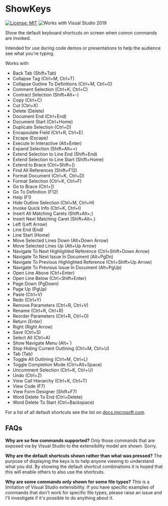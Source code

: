 # ShowKeys

[![License: MIT](https://img.shields.io/badge/License-MIT-green.svg)](LICENSE)
![Works with Visual Studio 2019](https://img.shields.io/static/v1.svg?label=VS&message=2019&color=5F2E96)

Show the default keyboard shortcuts on screen when comon commands are invoked.

Intended for use during code demos or presentations to help the audience see what you're typing.

Works with

- Back Tab (Shift+Tab)
- Collapse Tag (Ctrl+M, Ctrl+T)
- Collapse Outline To Definitions (Ctrl+M, Ctrl+O)
- Comment Selection (Ctrl+K, Ctrl+C)
- Contract Selection (Shift+Alt+-)
- Copy (Ctrl+C)
- Cut (Ctrl+X)
- Delete (Delete)
- Document End (Ctrl+End)
- Document Start (Ctrl+Home)
- Duplicate Selection (Ctrl+D)
- Encapsulate Field (Ctrl+R, Ctrl+E)
- Escape (Escape)
- Execute In Interactive (Alt+Enter)
- Expand Selection (Shift+Alt+=)
- Extend Selection to Line End (Shift+End)
- Extend Selection to Line Start (Shift+Home)
- Extend to Brace (Ctrl+Shift+])
- Find All References (Shift+F12)
- Format Document (Ctrl+K, Ctrl+D)
- Format Selection (Ctrl+K, Ctrl+F)
- Go to Brace (Ctrl+])
- Go To Definition (F12)
- Help (F1)
- Hide Outline Selection (Ctrl+M, Ctrl+H)
- Invoke Quick Info (Ctrl+K, Ctrl+I)
- Insert All Matching Carets (Shift+Alt+;)
- Insert Next Matching Caret (Shift+Alt+.)
- Left (Left Arrow)
- Line End (End)
- Line Start (Home)
- Move Selected Lines Down (Alt+Down Arrow)
- Move Selected Lines Up (Alt+Up Arrow)
- Navigate To Next Highlighted Reference (Ctrl+Shift+Down Arrow)
- Navigate To Next Issue In Document (Alt+PgDn)
- Navigate To Previous Highlighted Reference (Ctrl+Shift+Up Arrow)
- Navigate To Previous Issue In Document (Alt+PgUp)
- Open Line Above (Ctrl+Enter)
- Open Line Below (Ctrl+Shift+Enter)
- Page Down (PgDown)
- Page Up (PgUp)
- Paste (Ctrl+V)
- Redo (Ctrl+Y)
- Remove Parameters (Ctrl+R, Ctrl+V)
- Rename (Ctrl+R, Ctrl+R)
- Reorder Parameters (Ctrl+R, Ctrl+O)
- Return (Enter)
- Right (Right Arrow)
- Save (Ctrl+S)
- Select All (Ctrl+A)
- Show Navigate Menu (Alt+`)
- Stop Hiding Current Outlining (Ctrl+M, Ctrl+U)
- Tab (Tab)
- Toggle All Outlining (Ctrl+M, Ctrl+L)
- Toggle Completion Mode (Ctrl+Alt+Space)
- Uncomment Selection (Ctrl+K, Ctrl+U)
- Undo (Ctrl+Z)
- View Call Hierarchy (Ctrl+K, Ctrl+T)
- View Code (F7)
- View Form Designer (Shift+F7)
- Word Delete To End (Ctrl+Delete)
- Word Delete To Start (Ctrl+Backspace)

For a list of all default shortcuts see the list on [docs.microsoft.com](https://docs.microsoft.com/en-us/visualstudio/ide/default-keyboard-shortcuts-in-visual-studio?view=vs-2019).

## FAQs

**Why are so few commands supported?**
Only those commands that are exposed via by Visual Studio to the extensibility model are shown. Sorry.

**Why are the default shortcuts shown rather than what was pressed?**
The purpose of displaying the keys is to help anyone viewing to understand what you did. By showing the default shortcut combinations it is hoped that this will enable others to also use the shortcuts.

**Why are some commands only shown for some file types?**
This is a limitation of Visual Studio extensibility. If you have specific examples of commands that don't work for specific file types, please raise an issue and I'll investigate if it's possible to do anything about it.
